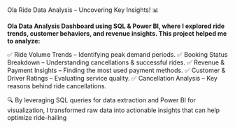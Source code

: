 Ola Ride Data Analysis – Uncovering Key Insights! 📊

**Ola Data Analysis Dashboard using SQL & Power BI, where I explored ride trends, customer behaviors, and revenue insights. This project helped me to analyze:**

✅ Ride Volume Trends – Identifying peak demand periods.
✅ Booking Status Breakdown – Understanding cancellations & successful rides.
✅ Revenue & Payment Insights – Finding the most used payment methods.
✅ Customer & Driver Ratings – Evaluating service quality.
✅ Cancellation Analysis – Key reasons behind ride cancellations.

🔍 By leveraging SQL queries for data extraction and Power BI for visualization, I transformed raw data into actionable insights that can help optimize ride-hailing
